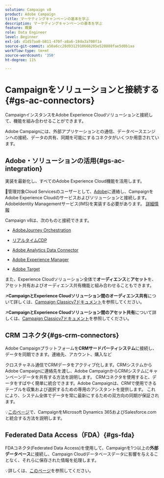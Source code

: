 ```yaml
---
solution: Campaign v8
product: Adobe Campaign
title: マーケティングキャンペーンの基本を学ぶ
description: マーケティングキャンペーンの基本を学ぶ
feature: 概要
role: Data Engineer
level: Beginner
exl-id: d1d57aa8-b811-470f-a8a6-18da3a700f1a
source-git-commit: a50a6cc28d9312910668205e528888fae5d0b1aa
workflow-type: tm+mt
source-wordcount: '350'
ht-degree: 11%

---
```


# Campaignをソリューションと接続する{#gs-ac-connectors}

CampaignインスタンスをAdobe Experience Cloudソリューションと接続して、機能を組み合わせることができます。

Adobe Campaignには、外部アプリケーションとの通信、データベースエンジンへの接続、データの共有、同期を可能にするコネクタがいくつか用意されています。

## Adobe・ソリューションの活用{#gs-ac-integration}

実装を最新化し、すべてのAdobe Experience Cloud機能を活用します。

:speech_balloon:管理対象Cloud Servicesのユーザーとして、[Adobe](../start/campaign-faq.md#support)に連絡し、CampaignをAdobe Experience Cloudのサービスおよびソリューションと接続します。 AdobeIdentity Managementサービス(IMS)を実装する必要があります。 [詳細情報](../start/connect.md#connect-ims)

Campaign v8は、次のものと接続できます。

* [AdobeJourney Orchestration](https://experienceleague.adobe.com/docs/journeys/using/action-journeys/acc-action.html?lang=en)

* [リアルタイムCDP](../connect/ac-rtcdp.md)

* [Adobe Analytics Data Connector](../connect/ac-aa.md)

* [Adobe Experience Manager](../connect/ac-aem.md)

* [Adobe Target](../connect/ac-at.md)

また、Experience Cloudソリューション全体で&#x200B;**オーディエンス**&#x200B;と&#x200B;**アセット**&#x200B;を、アセット共有およびオーディエンス共有機能と組み合わせることもできます。

:arrow_upper_right:**CampaignとExperience Cloudソリューション間のオーディエンス共有**&#x200B;について詳しくは、[Campaign Classicv7ドキュメント](https://experienceleague.adobe.com/docs/campaign-classic/using/integrating-with-adobe-experience-cloud/audience-sharing/sharing-audiences-with-adobe-experience-cloud.html?lang=en#integrating-with-adobe-experience-cloud)を参照してください。

:arrow_upper_right:**CampaignとExperience Cloudソリューション間のアセット共有**&#x200B;について詳しくは、[Campaign Classicv7ドキュメント](https://experienceleague.adobe.com/docs/campaign-classic/using/integrating-with-adobe-experience-cloud/asset-sharing/sharing-assets-with-adobe-experience-cloud.html?lang=en#integrating-with-adobe-experience-cloud)を参照してください。

## CRM コネクタ{#gs-crm-connectors}

Adobe Campaignプラットフォームを&#x200B;**CRMサードパーティシステム**&#x200B;に接続し、データを同期できます。連絡先、アカウント、購入など

クロスチャネル通信でCRMデータをアクティブ化します。CRMシステムからAdobe Campaignに連絡先を渡し、Adobe CampaignからCRMシステムにキャンペーンデータを共有する方法を説明します。
CRMコネクタを使用すると、データをすばやく簡単に統合できます。Adobe Campaignは、CRMで使用できるテーブルを収集および選択するための専用のアシスタントを提供します。 これにより、システム全体でデータを常に最新にするための双方向の同期が保証されます。

:bulb:[このページ](crm.md)で、CampaignをMicrosoft Dynamics 365およびSalesforce.comと統合する方法を説明します。

## Federated Data Access（FDA）{#gs-fda}

FDAコネクタ(Federated Data Access)を使用して、Campaignを1つ以上の&#x200B;**外部データベース**&#x200B;に接続し、Campaign Cloudデータベースデータに影響を与えることなく、それらに保存された情報を処理します。

:bulb:詳しくは、[このページ](fda.md)を参照してください。


<!-- 
 ## Integrate with social media

Use the **Managing social networks (Social Marketing)** option to interact with customers and prospects via Twitter.

* Send messages - Use Adobe Campaign Social Marketing to send messages on Twitter. Adobe Campaign lets you post messages directly to your twitter account. You can also send direct messages to all your followers.

* Collect new contacts - Adobe Campaign Social Marketing also makes it easy to acquire new contacts via Facebook: contact users and ask them if they want to share their profile information. If they accept, Adobe Campaign automatically recovers the data, which enables you to carry out targeting campaigns and, when possible, to implement cross-channel strategies.

:bulb: Learn how to set up and use Campaign Social Marketing in [this section](../connect/ac-tw.md) -->